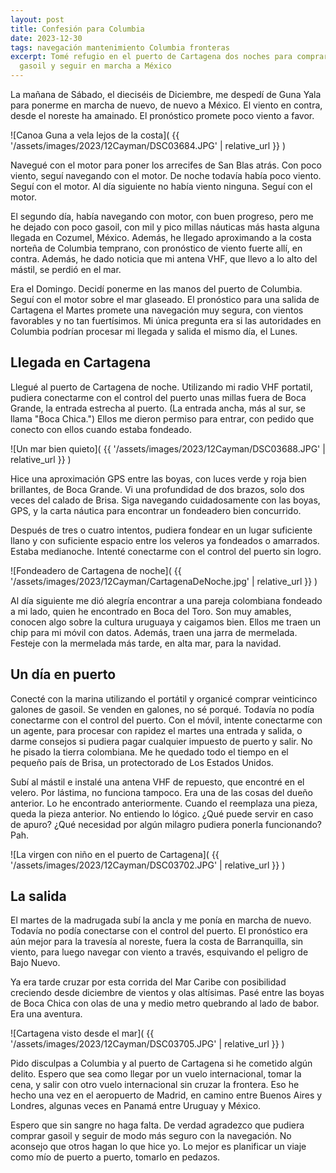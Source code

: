 ```yaml
---
layout: post
title: Confesión para Columbia
date: 2023-12-30
tags: navegación mantenimiento Columbia fronteras
excerpt: Tomé refugio en el puerto de Cartagena dos noches para comprar
  gasoil y seguir en marcha a México
---
```


La mañana de Sábado, el dieciséis de Diciembre, me despedí de Guna Yala para
ponerme en marcha de nuevo, de nuevo a México. El viento en contra, desde el
noreste ha amainado. El pronóstico promete poco viento a favor.

![Canoa Guna a vela lejos de la costa](
  {{ '/assets/images/2023/12Cayman/DSC03684.JPG' | relative_url }}
)

Navegué con el motor para poner los arrecifes de San Blas atrás.
Con poco viento, seguí navegando con el motor. De noche todavía había poco
viento. Seguí con el motor. Al día siguiente no había viento ninguna.
Seguí con el motor.

El segundo día, había navegando con motor, con buen progreso, pero
me he dejado con poco gasoil, con mil y pico millas náuticas más hasta
alguna llegada en Cozumel, México. Además, he llegado aproximando a la costa
norteña de Columbia temprano, con pronóstico de viento fuerte allí, en contra.
Además, he dado noticia que mi antena VHF, que llevo a lo alto del mástil,
se perdió en el mar.

Era el Domingo. Decidí ponerme en las manos del puerto de Columbia.
Seguí con el motor sobre el mar glaseado. El pronóstico para una salida de
Cartagena el Martes promete una navegación muy segura, con vientos favorables
y no tan fuertísimos. Mi única pregunta era si las autoridades en Columbia
podrían procesar mi llegada y salida el mismo día, el Lunes.

## Llegada en Cartagena

Llegué al puerto de Cartagena de noche. Utilizando mi radio VHF portatil,
pudiera conectarme con el control del puerto unas millas fuera de Boca Grande,
la entrada estrecha al puerto.  (La entrada ancha, más al sur, se llama "Boca
Chica.") Ellos me dieron permiso para entrar, con pedido que conecto con ellos
cuando estaba fondeado.

![Un mar bien quieto](
  {{ '/assets/images/2023/12Cayman/DSC03688.JPG' | relative_url }}
)

Hice una aproximación GPS entre las boyas, con luces verde y roja bien
brillantes, de Boca Grande. Vi una profundidad de dos brazos, solo dos veces
del calado de Brisa. Siga navegando cuidadosamente con las boyas, GPS, y
la carta náutica para encontrar un fondeadero bien concurrido.

Después de tres o cuatro intentos, pudiera fondear en un lugar suficiente
llano y con suficiente espacio entre los veleros ya fondeados o amarrados.
Estaba medianoche. Intenté conectarme con el control del puerto sin logro.

![Fondeadero de Cartagena de noche](
  {{ '/assets/images/2023/12Cayman/CartagenaDeNoche.jpg' | relative_url }}
)

Al día siguiente me dió alegría encontrar a una pareja colombiana fondeado
a mi lado, quien he encontrado en Boca del Toro. Son muy amables, conocen
algo sobre la cultura uruguaya y caigamos bien. Ellos me traen un chip para
mi móvil con datos. Además, traen una jarra de mermelada. Festeje con la
mermelada más tarde, en alta mar, para la navidad.

## Un día en puerto

Conecté con la marina utilizando el portátil y organicé comprar veinticinco
galones de gasoil.  Se venden en galones, no sé porqué. Todavía no podía
conectarme con el control del puerto. Con el móvil, intente conectarme con un
agente, para procesar con rapidez el martes una entrada y salida, o darme
consejos si pudiera pagar cualquier impuesto de puerto y salir. No he pisado
la tierra colombiana. Me he quedado todo el tiempo en el pequeño país de
Brisa, un protectorado de Los Estados Unidos.

Subí al mástil e instalé una antena VHF de repuesto, que encontré
en el velero. Por lástima, no funciona tampoco. Era una de las cosas del
dueño anterior. Lo he encontrado anteriormente. Cuando el reemplaza una
pieza, queda la pieza anterior. No entiendo lo lógico. ¿Qué puede servir
en caso de apuro? ¿Qué necesidad por algún milagro pudiera ponerla
funcionando? Pah.

![La virgen con niño en el puerto de Cartagena](
  {{ '/assets/images/2023/12Cayman/DSC03702.JPG' | relative_url }}
)

## La salida

El martes de la madrugada subí la ancla y me ponía en marcha de nuevo.
Todavía no podía conectarse con el control del puerto.
El pronóstico era aún mejor para la travesía al noreste, fuera la costa
de Barranquilla, sin viento, para luego navegar con viento a través,
esquivando el peligro de Bajo Nuevo.

Ya era tarde cruzar por esta corrida del Mar Caribe con posibilidad
creciendo desde diciembre de vientos y olas altísimas.
Pasé entre las boyas de Boca Chica con olas de una y medio metro quebrando
al lado de babor. Era una aventura.

![Cartagena visto desde el mar](
  {{ '/assets/images/2023/12Cayman/DSC03705.JPG' | relative_url }}
)

Pido disculpas a Columbia y al puerto de Cartagena si he cometido algún
delito. Espero que sea como llegar por un vuelo internacional, tomar la
cena, y salir con otro vuelo internacional sin cruzar la frontera. Eso
he hecho una vez en el aeropuerto de Madrid, en camino entre Buenos Aires y
Londres, algunas veces en Panamá entre Uruguay y México.

Espero que sin sangre no haga falta. De verdad agradezco que pudiera
comprar gasoil y seguir de modo más seguro con la navegación.
No aconsejo que otros hagan lo que hice yo.
Lo mejor es planificar un viaje como mío de puerto a puerto, tomarlo en
pedazos.

